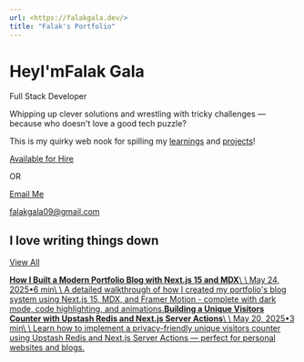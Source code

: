 ```yaml
---
url: <https://falakgala.dev/>
title: "Falak's Portfolio"
---
```


# HeyI'mFalak Gala

Full Stack Developer

Whipping up clever solutions and wrestling with tricky challenges — because who doesn't love a good tech puzzle?

This is my quirky web nook for spilling my [learnings](https://falakgala.dev/blog) and [projects](https://falakgala.dev/projects)!

[Available for Hire](https://falakgala.dev/hire-me)

OR

[Email Me](mailto:falakgala09@gmail.com)

falakgala09@gmail.com

## I love writing things down

[View All](https://falakgala.dev/blog)

[**How I Built a Modern Portfolio Blog with Next.js 15 and MDX**\\
\\
May 24, 2025•6 min\\
\\
A detailed walkthrough of how I created my portfolio's blog system using Next.js 15, MDX, and Framer Motion - complete with dark mode, code highlighting, and animations.](https://falakgala.dev/blog/how-i-built-nextjs-blog)[**Building a Unique Visitors Counter with Upstash Redis and Next.js Server Actions**\\
\\
May 20, 2025•3 min\\
\\
Learn how to implement a privacy-friendly unique visitors counter using Upstash Redis and Next.js Server Actions — perfect for personal websites and blogs.](https://falakgala.dev/blog/tracking-unique-visitors)
